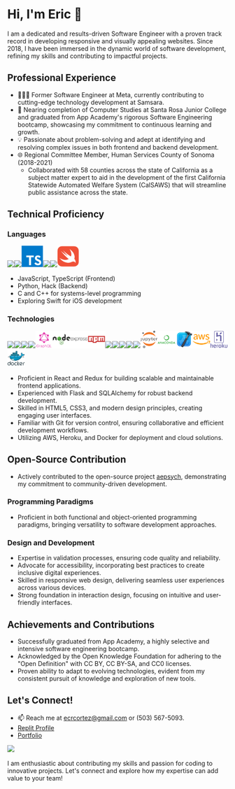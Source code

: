 # Hi, I'm Eric 👋 

I am a dedicated and results-driven Software Engineer with a proven track record in developing responsive and visually appealing websites. Since 2018, I have been immersed in the dynamic world of software development, refining my skills and contributing to impactful projects.

## Professional Experience

- 👨🏻‍💻 Former Software Engineer at Meta, currently contributing to cutting-edge technology development at Samsara.
- 🚀 Nearing completion of Computer Studies at Santa Rosa Junior College and graduated from App Academy's rigorous Software Engineering bootcamp, showcasing my commitment to continuous learning and growth. 
- 💡 Passionate about problem-solving and adept at identifying and resolving complex issues in both frontend and backend development.
- 🌐 Regional Committee Member, Human Services County of Sonoma (2018-2021)
  - Collaborated with 58 counties across the state of California as a subject matter expert to aid in the development of the first California Statewide Automated Welfare System (CalSAWS) that will streamline public assistance across the state.

## Technical Proficiency

### Languages
<img  src="https://cdn.jsdelivr.net/gh/walkxcode/dashboard-icons@master/png/cpp.png"  height=50/><img  src="https://cdn.jsdelivr.net/gh/devicons/devicon/icons/javascript/javascript-original.svg"  height=50/><img src="https://github.com/devicons/devicon/blob/master/icons/typescript/typescript-original.svg" height=50/><img
src="https://cdn.jsdelivr.net/gh/devicons/devicon/icons/python/python-original.svg" height=50/><img
src="https://hacklang.org/img/hack.svg" height=50/><img
src="https://github.com/devicons/devicon/blob/master/icons/swift/swift-original.svg" height=50/>
- JavaScript, TypeScript (Frontend)
- Python, Hack (Backend)
- C and C++ for systems-level programming
- Exploring Swift for iOS development


### Technologies

<img src="https://cdn.jsdelivr.net/gh/devicons/devicon/icons/react/react-original.svg" height=40/><img 
src="https://cdn.jsdelivr.net/gh/devicons/devicon/icons/redux/redux-original.svg" height=40/><img 
src="https://cdn.jsdelivr.net/gh/devicons/devicon/icons/css3/css3-original.svg"  height=40/><img  
src="https://cdn.jsdelivr.net/gh/devicons/devicon/icons/html5/html5-original.svg"  height=40/><img  
src="https://github.com/devicons/devicon/blob/master/icons/graphql/graphql-plain-wordmark.svg"  height=40/><img 
src="https://github.com/devicons/devicon/blob/master/icons/nodejs/nodejs-original-wordmark.svg" height="40"/><img             src="https://github.com/devicons/devicon/blob/master/icons/express/express-original-wordmark.svg" height=40/><img
src="https://github.com/devicons/devicon/blob/master/icons/npm/npm-original-wordmark.svg" height="40"/><img 
src="https://cdn.jsdelivr.net/gh/devicons/devicon/icons/postgresql/postgresql-original.svg"  height=40/><img src="https://cdn.jsdelivr.net/gh/devicons/devicon/icons/sqlalchemy/sqlalchemy-original.svg"  height=40/><img   
src="https://cdn.jsdelivr.net/gh/devicons/devicon/icons/git/git-original.svg"  height=40/><img  
src="https://cdn.jsdelivr.net/gh/devicons/devicon/icons/vscode/vscode-original.svg"  height=40/><img src="https://cdn.jsdelivr.net/gh/devicons/devicon/icons/flask/flask-original.svg" height="40"/><img src="https://github.com/devicons/devicon/blob/master/icons/jupyter/jupyter-original-wordmark.svg" height="40"/><img src="https://github.com/devicons/devicon/blob/master/icons/anaconda/anaconda-original-wordmark.svg" height="40"/><img src="https://github.com/devicons/devicon/blob/master/icons/xcode/xcode-original.svg" height="40"/><img src="https://github.com/devicons/devicon/blob/master/icons/amazonwebservices/amazonwebservices-plain-wordmark.svg" height="40"/><img src="https://github.com/devicons/devicon/blob/master/icons/heroku/heroku-original-wordmark.svg" height="40"/><img src="https://github.com/devicons/devicon/blob/master/icons/docker/docker-original-wordmark.svg" height="40"/>


- Proficient in React and Redux for building scalable and maintainable frontend applications.
- Experienced with Flask and SQLAlchemy for robust backend development.
- Skilled in HTML5, CSS3, and modern design principles, creating engaging user interfaces.
- Familiar with Git for version control, ensuring collaborative and efficient development workflows.
- Utilizing AWS, Heroku, and Docker for deployment and cloud solutions.

## Open-Source Contribution

- Actively contributed to the open-source project [aepsych](https://github.com/facebookresearch/aepsych), demonstrating my commitment to community-driven development.


### Programming Paradigms

- Proficient in both functional and object-oriented programming paradigms, bringing versatility to software development approaches.

### Design and Development

- Expertise in validation processes, ensuring code quality and reliability.
- Advocate for accessibility, incorporating best practices to create inclusive digital experiences.
- Skilled in responsive web design, delivering seamless user experiences across various devices.
- Strong foundation in interaction design, focusing on intuitive and user-friendly interfaces.

## Achievements and Contributions

- Successfully graduated from App Academy, a highly selective and intensive software engineering bootcamp.
- Acknowledged by the Open Knowledge Foundation for adhering to the "Open Definition" with CC BY, CC BY-SA, and CC0 licenses.
- Proven ability to adapt to evolving technologies, evident from my consistent pursuit of knowledge and exploration of new tools.

## Let's Connect!

- 📫 Reach me at [ecrcortez@gmail.com](mailto:ecrcortez@gmail.com) or (503) 567-5093.
- [Replit Profile](https://replit.com/@EricCortez5)
- [Portfolio](https://eric-cortez.github.io/)
<a href="https://www.linkedin.com/in/eric-cortez-0101/" target="_blank">
   <img src="https://img.shields.io/badge/LinkedIn-blue?style=for-the-badge&logo=linkedin&logoColor=white">
 </img>
 </a>
 
I am enthusiastic about contributing my skills and passion for coding to innovative projects. Let's connect and explore how my expertise can add value to your team!





